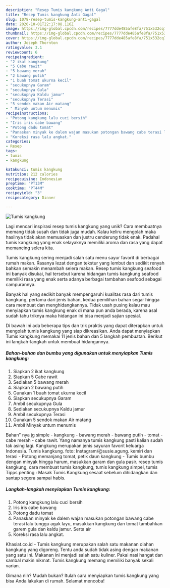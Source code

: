 ```yaml
---
description: "Resep Tumis kangkung Anti Gagal"
title: "Resep Tumis kangkung Anti Gagal"
slug: 1078-resep-tumis-kangkung-anti-gagal
date: 2020-10-01T22:17:08.116Z
image: https://img-global.cpcdn.com/recipes/7777dde485afe8fa/751x532cq70/tumis-kangkung-foto-resep-utama.jpg
thumbnail: https://img-global.cpcdn.com/recipes/7777dde485afe8fa/751x532cq70/tumis-kangkung-foto-resep-utama.jpg
cover: https://img-global.cpcdn.com/recipes/7777dde485afe8fa/751x532cq70/tumis-kangkung-foto-resep-utama.jpg
author: Joseph Thornton
ratingvalue: 3.1
reviewcount: 6
recipeingredient:
- "2 ikat kangkung"
- "5 Cabe rawit"
- "5 bawang merah"
- "2 bawang putih"
- "1 buah tomat ukurna kecil"
- "secukupnya Garam"
- "secukupnya Gula"
- "secukupnya Kaldu jamur"
- "secukupnya Terasi"
- "5 sendok makan Air matang"
- " Minyak untum menumis"
recipeinstructions:
- "Potong kangkung lalu cuci bersih"
- "Iris iris cabe bawang"
- "Potong dadu tomat"
- "Panaskan minyak ke dalem wajan masukan potongan bawang cabe terasi lalu tunggu agak layu, masukkan kangkung dan tomat tambahkan garem gula dan kaldu jamur. Serta air"
- "Koreksi rasa lalu angkat."
categories:
- Resep
tags:
- tumis
- kangkung

katakunci: tumis kangkung 
nutrition: 212 calories
recipecuisine: Indonesian
preptime: "PT13M"
cooktime: "PT44M"
recipeyield: "3"
recipecategory: Dinner

---
```



![Tumis kangkung](https://img-global.cpcdn.com/recipes/7777dde485afe8fa/751x532cq70/tumis-kangkung-foto-resep-utama.jpg)

Lagi mencari inspirasi resep tumis kangkung yang unik? Cara membuatnya memang tidak susah dan tidak juga mudah. Kalau keliru mengolah maka hasilnya tidak akan memuaskan dan justru cenderung tidak enak. Padahal tumis kangkung yang enak selayaknya memiliki aroma dan rasa yang dapat memancing selera kita.

Tumis kangkung sering menjadi salah satu menu sayur favorit di berbagai rumah makan. Rasanya lezat dengan tekstur yang lembut dan sedikit renyah bahkan semakin menambah selera makan. Resep tumis kangkung seafood ini banyak disukai, hal tersebut karena hidangan tumis kangkung seafood memiliki rasa yang enak serta adanya berbagai tambahan seafood sebagai campurannya.

Banyak hal yang sedikit banyak mempengaruhi kualitas rasa dari tumis kangkung, pertama dari jenis bahan, kedua pemilihan bahan segar hingga cara membuat dan menghidangkannya. Tidak usah pusing kalau mau menyiapkan tumis kangkung enak di mana pun anda berada, karena asal sudah tahu triknya maka hidangan ini bisa menjadi sajian spesial.


Di bawah ini ada beberapa tips dan trik praktis yang dapat diterapkan untuk mengolah tumis kangkung yang siap dikreasikan. Anda dapat menyiapkan Tumis kangkung memakai 11 jenis bahan dan 5 langkah pembuatan. Berikut ini langkah-langkah untuk membuat hidangannya.

<!--inarticleads1-->

##### Bahan-bahan dan bumbu yang digunakan untuk menyiapkan Tumis kangkung:

1. Siapkan 2 ikat kangkung
1. Siapkan 5 Cabe rawit
1. Sediakan 5 bawang merah
1. Siapkan 2 bawang putih
1. Gunakan 1 buah tomat ukurna kecil
1. Siapkan secukupnya Garam
1. Ambil secukupnya Gula
1. Sediakan secukupnya Kaldu jamur
1. Ambil secukupnya Terasi
1. Gunakan 5 sendok makan Air matang
1. Ambil  Minyak untum menumis


Bahan&#34; nya jg simple - kangkung - bawang merah - bawang putih - tomat - cabe merah - cabe rawit. Yang namanya tumis kangkung pasti kalian sudah tak asing lagi. Kangkung merupakan jenis sayuran favorit keluarga Indonesia. Tumis kangkung. foto: Instagram/@susie.agung. kemiri dan terasi - Potong memanjang tomat, petik daun kangkung - Tumis bumbu dengan minyak hingga harum, masukkan garam dan gula pasir. resep tumis kangkung, cara membuat tumis kangkung, tumis kangkung simpel, tumis Tipps penting : Masak Tumis Kangkung sesaat sebelum dihidangkan dan santap segera sampai habis. 

<!--inarticleads2-->

##### Langkah-langkah menyiapkan Tumis kangkung:

1. Potong kangkung lalu cuci bersih
1. Iris iris cabe bawang
1. Potong dadu tomat
1. Panaskan minyak ke dalem wajan masukan potongan bawang cabe terasi lalu tunggu agak layu, masukkan kangkung dan tomat tambahkan garem gula dan kaldu jamur. Serta air
1. Koreksi rasa lalu angkat.


Khasiat.co.id - Tumis kangkung merupakan salah satu makanan olahan kangkung yang digoreng. Tentu anda sudah tidak asing dengan makanan yang satu ini. Makanan ini menjadi salah satu kuliner. Pakai nasi hangat dan sambal makin nikmat. Tumis kangkung memang memiliki banyak sekali varian. 

Gimana nih? Mudah bukan? Itulah cara menyiapkan tumis kangkung yang bisa Anda lakukan di rumah. Selamat mencoba!
